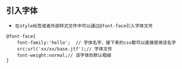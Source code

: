## 引入字体
* `在style标签或者外部样式文件中可以通过@font-face引入字体文件`
```
@font-face{
	font-family:'hello';  // 字体名字，接下来的css都可以直接使用该名字
	src:url('xx/xx/base.jtf');// 字体文件
	font-weight:normal;// 该字体的默认粗细
}
```
